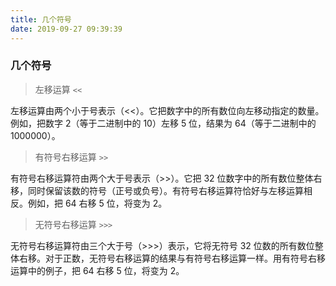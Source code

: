 ```yaml
---
title: 几个符号
date: 2019-09-27 09:39:39
---
```


### 几个符号

> 左移运算  <code><<</code>

左移运算由两个小于号表示（<<）。它把数字中的所有数位向左移动指定的数量。例如，把数字 2（等于二进制中的 10）左移 5 位，结果为 64（等于二进制中的 1000000）。

> 有符号右移运算  <code>>></code>

有符号右移运算符由两个大于号表示（>>）。它把 32 位数字中的所有数位整体右移，同时保留该数的符号（正号或负号）。有符号右移运算符恰好与左移运算相反。例如，把 64 右移 5 位，将变为 2。

> 无符号右移运算  <code>>>></code>

无符号右移运算符由三个大于号（>>>）表示，它将无符号 32 位数的所有数位整体右移。对于正数，无符号右移运算的结果与有符号右移运算一样。用有符号右移运算中的例子，把 64 右移 5 位，将变为 2。
